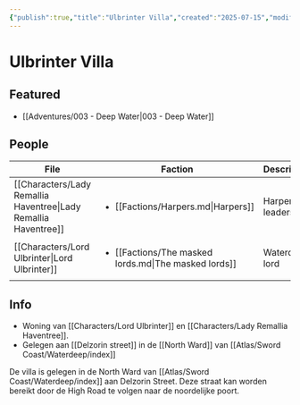 ```yaml
---
{"publish":true,"title":"Ulbrinter Villa","created":"2025-07-15","modified":"2025-07-21T19:14:15.026+02:00","published":"2025-07-15","cssclasses":""}
---
```


# Ulbrinter Villa

## Featured
- [[Adventures/003 - Deep Water\|003 - Deep Water]]

## People
| File                                                                       | Faction                                                                       | Description       |
| -------------------------------------------------------------------------- | ----------------------------------------------------------------------------- | ----------------- |
| [[Characters/Lady Remallia Haventree\|Lady Remallia Haventree]] | <ul><li>[[Factions/Harpers.md\\|Harpers]]</li></ul>                   | Harper leadership |
| [[Characters/Lord Ulbrinter\|Lord Ulbrinter]]                   | <ul><li>[[Factions/The masked lords.md\\|The masked lords]]</li></ul> | Waterdeep lord    |

## Info
* Woning van [[Characters/Lord Ulbrinter]] en [[Characters/Lady Remallia Haventree]]. 
* Gelegen aan [[Delzorin street]] in de [[North Ward]] van [[Atlas/Sword Coast/Waterdeep/index]]

De villa is gelegen in de North Ward van [[Atlas/Sword Coast/Waterdeep/index]] aan Delzorin Street. Deze straat kan worden bereikt door de High Road te volgen naar de noordelijke poort.

